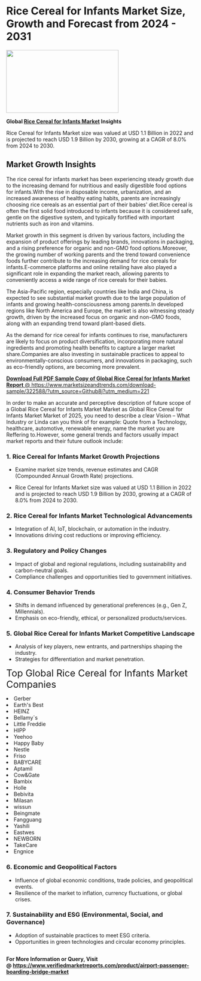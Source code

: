 <H1>Rice Cereal for Infants Market Size, Growth and Forecast from 2024 - 2031</H1><img class="aligncenter size-medium wp-image-584254" src="https://thirdeyenews.in/wp-content/uploads/2024/09/Global-Market-Research-300x168.jpeg" alt="" width="300" height="168" /><p><strong>Global&nbsp;<a href="https://www.marketsizeandtrends.com/download-sample/322588/?utm_source=Github8j?utm_medium=221">Rice Cereal for Infants Market</a> Insights</strong></p><p>Rice Cereal for Infants Market size was valued at USD 1.1 Billion in 2022 and is projected to reach USD 1.9 Billion by 2030, growing at a CAGR of 8.0% from 2024 to 2030.</p><p><h2>Market Growth Insights</h2> <p>The rice cereal for infants market has been experiencing steady growth due to the increasing demand for nutritious and easily digestible food options for infants.With the rise in disposable income, urbanization, and an increased awareness of healthy eating habits, parents are increasingly choosing rice cereals as an essential part of their babies' diet.Rice cereal is often the first solid food introduced to infants because it is considered safe, gentle on the digestive system, and typically fortified with important nutrients such as iron and vitamins.</p> <p><a href="#"></a></p> <p>Market growth in this segment is driven by various factors, including the expansion of product offerings by leading brands, innovations in packaging, and a rising preference for organic and non-GMO food options.Moreover, the growing number of working parents and the trend toward convenience foods further contribute to the increasing demand for rice cereals for infants.E-commerce platforms and online retailing have also played a significant role in expanding the market reach, allowing parents to conveniently access a wide range of rice cereals for their babies.</p> <p>The Asia-Pacific region, especially countries like India and China, is expected to see substantial market growth due to the large population of infants and growing health-consciousness among parents.In developed regions like North America and Europe, the market is also witnessing steady growth, driven by the increased focus on organic and non-GMO foods, along with an expanding trend toward plant-based diets.</p> <p>As the demand for rice cereal for infants continues to rise, manufacturers are likely to focus on product diversification, incorporating more natural ingredients and promoting health benefits to capture a larger market share.Companies are also investing in sustainable practices to appeal to environmentally-conscious consumers, and innovations in packaging, such as eco-friendly options, are becoming more prevalent.</p> <p><a href="#"></p><p><span class=""><strong>Download Full PDF Sample Copy of Global Rice Cereal for Infants Market Report</strong> @ <a href="https://www.marketsizeandtrends.com/download-sample/322588/?utm_source=Github8j?utm_medium=221" target="_blank">https://www.marketsizeandtrends.com/download-sample/322588/?utm_source=Github8j?utm_medium=221</a></span></p><p>In order to make an accurate and perceptive description of future scope of a Global&nbsp;Rice Cereal for Infants Market Market as Global&nbsp;Rice Cereal for Infants Market Market of 2025, you need to describe a clear Vision &ndash; What Industry or Linda can you think of for example: Quote from a Technology, healthcare, automotive, renewable energy, name the market you are Reffering to.However, some general trends and factors usually impact market reports and their future outlook include:</p><h3>1.&nbsp;<strong>Rice Cereal for Infants Market Growth Projections</strong></h3><ul><li>Examine market size trends, revenue estimates and CAGR (Compounded Annual Growth Rate) projections.</li><li><p>Rice Cereal for Infants Market size was valued at USD 1.1 Billion in 2022 and is projected to reach USD 1.9 Billion by 2030, growing at a CAGR of 8.0% from 2024 to 2030.</p></li></ul><h3>2.&nbsp;<strong>Rice Cereal for Infants Market Technological Advancements</strong></h3><ul><li>Integration of AI, IoT, blockchain, or automation in the industry.</li><li>Innovations driving cost reductions or improving efficiency.</li></ul><h3>3.&nbsp;<strong>Regulatory and Policy Changes</strong></h3><ul><li>Impact of global and regional regulations, including sustainability and carbon-neutral goals.</li><li>Compliance challenges and opportunities tied to government initiatives.</li></ul><h3>4.&nbsp;<strong>Consumer Behavior Trends</strong></h3><ul><li>Shifts in demand influenced by generational preferences (e.g., Gen Z, Millennials).</li><li>Emphasis on eco-friendly, ethical, or personalized products/services.</li></ul><h3>5.&nbsp;<strong>Global Rice Cereal for Infants Market Competitive Landscape</strong></h3><ul><li>Analysis of key players, new entrants, and partnerships shaping the industry.</li><li>Strategies for differentiation and market penetration.</li></ul><p data-pm-slice="1 1 []"><span style="color: inherit; font-family: inherit; font-size: 25px;">Top Global Rice Cereal for Infants Market Companies</span></p><div class="" data-test-id=""><p><li>Gerber</li><li> Earth's Best</li><li> HEINZ</li><li> Bellamy`s</li><li> Little Freddie</li><li> HIPP</li><li> Yeehoo</li><li> Happy Baby</li><li> Nestle</li><li> Friso</li><li> BABYCARE</li><li> Aptamil</li><li> Cow&Gate</li><li> Bambix</li><li> Holle</li><li> Bebivita</li><li> Milasan</li><li> wissun</li><li> Beingmate</li><li> Fangguang</li><li> Yashili</li><li> Eastwes</li><li> NEWBORN</li><li> TakeCare</li><li> Engnice</li></p></div><h3>6.&nbsp;<strong>Economic and Geopolitical Factors</strong></h3><ul><li>Influence of global economic conditions, trade policies, and geopolitical events.</li><li>Resilience of the market to inflation, currency fluctuations, or global crises.</li></ul><h3>7.&nbsp;<strong>Sustainability and ESG (Environmental, Social, and Governance)</strong></h3><ul><li>Adoption of sustainable practices to meet ESG criteria.</li><li>Opportunities in green technologies and circular economy principles.</li></ul><h2><strong style="font-size: 14px;">For More Information or Query, Visit @&nbsp;</strong><a style="background-color: #ffffff; font-size: 14px;" href="https://www.marketsizeandtrends.com/report/rice-cereal-for-infants-market/" target="_blank">https://www.verifiedmarketreports.com/product/airport-passenger-boarding-bridge-market</a></h2>